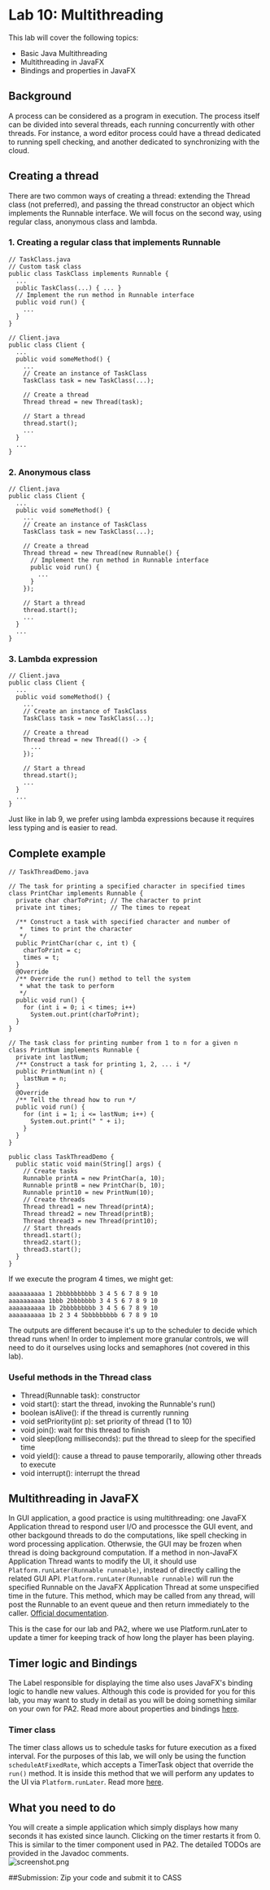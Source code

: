 # Lab 10: Multithreading
This lab will cover the following topics:
* Basic Java Multithreading
* Multithreading in JavaFX
* Bindings and properties in JavaFX

## Background
A process can be considered as a program in execution. The process itself can be divided into several threads, each running concurrently with other threads. For instance, a word editor process could have a thread dedicated to running spell checking, and another dedicated to synchronizing with the cloud.

## Creating a thread
There are two common ways of creating a thread: extending the Thread class (not preferred), and passing the thread constructor an object which implements the Runnable interface. We will focus on the second way, using regular class, anonymous class and lambda.

### 1. Creating a regular class that implements Runnable
```
// TaskClass.java
// Custom task class
public class TaskClass implements Runnable {
  ...
  public TaskClass(...) { ... }
  // Implement the run method in Runnable interface
  public void run() {
    ...
  }
}

// Client.java
public class Client {
  ...
  public void someMethod() {
    ...
	// Create an instance of TaskClass
	TaskClass task = new TaskClass(...);
	
	// Create a thread
	Thread thread = new Thread(task);
	
	// Start a thread
	thread.start();
	...
  }
  ...
}
```

### 2. Anonymous class
```
// Client.java
public class Client {
  ...
  public void someMethod() {
    ...
    // Create an instance of TaskClass
    TaskClass task = new TaskClass(...);
	
    // Create a thread
    Thread thread = new Thread(new Runnable() {
      // Implement the run method in Runnable interface
      public void run() {
        ...
      }
    });
	
    // Start a thread
    thread.start();
    ...
  }
  ...
}
```

### 3. Lambda expression
```
// Client.java
public class Client {
  ...
  public void someMethod() {
    ...
    // Create an instance of TaskClass
    TaskClass task = new TaskClass(...);
	
    // Create a thread
    Thread thread = new Thread(() -> {      
      ...
    });
	
    // Start a thread
    thread.start();
    ...
  }
  ...
}
```

Just like in lab 9, we prefer using lambda expressions because it requires less typing and is easier to read.

## Complete example
```
// TaskThreadDemo.java

// The task for printing a specified character in specified times
class PrintChar implements Runnable {
  private char charToPrint; // The character to print
  private int times;        // The times to repeat
  
  /** Construct a task with specified character and number of
   *  times to print the character
   */
  public PrintChar(char c, int t) {
    charToPrint = c;
    times = t;
  }
  @Override
  /** Override the run() method to tell the system
   * what the task to perform
   */
  public void run() {
    for (int i = 0; i < times; i++)
      System.out.print(charToPrint);
  }
}

// The task class for printing number from 1 to n for a given n
class PrintNum implements Runnable {
  private int lastNum;
  /** Construct a task for printing 1, 2, ... i */
  public PrintNum(int n) {
    lastNum = n;
  }
  @Override
  /** Tell the thread how to run */
  public void run() {
    for (int i = 1; i <= lastNum; i++) {
      System.out.print(" " + i);
    }
  }
}

public class TaskThreadDemo {
  public static void main(String[] args) {
    // Create tasks
    Runnable printA = new PrintChar(a, 10);
    Runnable printB = new PrintChar(b, 10);
    Runnable print10 = new PrintNum(10);
    // Create threads
    Thread thread1 = new Thread(printA);
    Thread thread2 = new Thread(printB);
    Thread thread3 = new Thread(print10);
    // Start threads
    thread1.start();
    thread2.start();
    thread3.start();
  }
}
```

If we execute the program 4 times, we might get:
```
aaaaaaaaaa 1 2bbbbbbbbbb 3 4 5 6 7 8 9 10
aaaaaaaaaa 1bbb 2bbbbbbb 3 4 5 6 7 8 9 10
aaaaaaaaaa 1b 2bbbbbbbbb 3 4 5 6 7 8 9 10
aaaaaaaaaa 1b 2 3 4 5bbbbbbbbb 6 7 8 9 10
```
The outputs are different because it's up to the scheduler to decide which thread runs when! In order to implement more granular controls, we will need to do it ourselves using locks and semaphores (not covered in this lab). 

### Useful methods in the Thread class
* Thread(Runnable task): constructor
* void start(): start the thread, invoking the Runnable's run()
* boolean isAlive(): if the thread is currently running
* void setPriority(int p): set priority of thread (1 to 10)
* void join(): wait for this thread to finish
* void sleep(long milliseconds): put the thread to sleep for the specified time
* void yield(): cause a thread to pause temporarily, allowing other threads to execute
* void interrupt(): interrupt the thread


## Multithreading in JavaFX
In GUI application, a good practice is using multithreading: one JavaFX Application thread to respond user I/O and processce the GUI event, and other backgound threads to do the computations, like spell checking in word processing application. Otherwsie, the GUI may be frozen when thread is doing background computation.
If a method in non-JavaFX Application Thread wants to modify the UI, it should use `Platform.runLater(Runnable runnable)`, instead of directly calling the related GUI API. `Platform.runLater(Runnable runnable)` will run the specified Runnable on the JavaFX Application Thread at some unspecified time in the future. This method, which may be called from any thread, will post the Runnable to an event queue and then return immediately to the caller. [Official documentation](https://docs.oracle.com/javase/10/docs/api/javafx/application/Platform.html).

This is the case for our lab and PA2, where we use Platform.runLater to update a timer for keeping track of how long the player has been playing.

## Timer logic and Bindings
The Label responsible for displaying the time also uses JavaFX's binding logic to handle new values. Although this code is provided for you for this lab, you may want to study in detail as you will be doing something similar on your own for PA2. Read more about properties and bindings [here](https://docs.oracle.com/javafx/2/binding/jfxpub-binding.htm).

### Timer class
The timer class allows us to schedule tasks for future execution as a fixed interval. For the purposes of this lab, we will only be using the function `scheduleAtFixedRate`, which accepts a TimerTask object that override the `run()` method. It is inside this method that we will perform any updates to the UI via `Platform.runLater`.
Read more [here](https://docs.oracle.com/javase/10/docs/api/java/util/Timer.html). 


## What you need to do
You will create a simple application which simply displays how many seconds it has existed since launch. Clicking on the timer restarts it from 0. This is similar to the timer component used in PA2. The detailed TODOs are provided in the Javadoc comments.  
![screenshot.png](screenshot.png)

##Submission:
Zip your code and submit it to CASS
